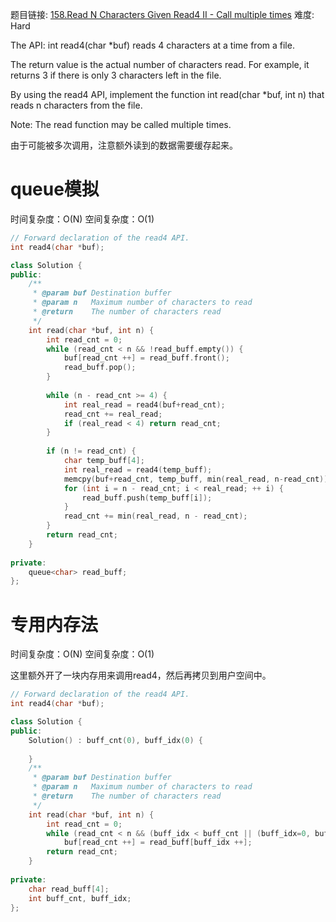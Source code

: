 题目链接: [158.Read N Characters Given Read4 II - Call multiple times][1]
难度: Hard

The API: int read4(char *buf) reads 4 characters at a time from a file.

The return value is the actual number of characters read. For example, it returns 3 if there is only 3 characters left in the file.

By using the read4 API, implement the function int read(char *buf, int n) that reads n characters from the file.

Note:
The read function may be called multiple times.

由于可能被多次调用，注意额外读到的数据需要缓存起来。

# queue模拟
时间复杂度：O(N)
空间复杂度：O(1)
```cpp
// Forward declaration of the read4 API.
int read4(char *buf);

class Solution {
public:
    /**
     * @param buf Destination buffer
     * @param n   Maximum number of characters to read
     * @return    The number of characters read
     */
    int read(char *buf, int n) {
        int read_cnt = 0;
        while (read_cnt < n && !read_buff.empty()) {
            buf[read_cnt ++] = read_buff.front();
            read_buff.pop();
        }
        
        while (n - read_cnt >= 4) {
            int real_read = read4(buf+read_cnt);
            read_cnt += real_read;
            if (real_read < 4) return read_cnt;
        }
        
        if (n != read_cnt) {
            char temp_buff[4];
            int real_read = read4(temp_buff);
            memcpy(buf+read_cnt, temp_buff, min(real_read, n-read_cnt));
            for (int i = n - read_cnt; i < real_read; ++ i) {
                read_buff.push(temp_buff[i]);
            }
            read_cnt += min(real_read, n - read_cnt);
        }
        return read_cnt;
    }
    
private:
    queue<char> read_buff;
};
```

# 专用内存法
时间复杂度：O(N)
空间复杂度：O(1)

这里额外开了一块内存用来调用read4，然后再拷贝到用户空间中。

```cpp
// Forward declaration of the read4 API.
int read4(char *buf);

class Solution {
public:
    Solution() : buff_cnt(0), buff_idx(0) {
        
    }
    /**
     * @param buf Destination buffer
     * @param n   Maximum number of characters to read
     * @return    The number of characters read
     */
    int read(char *buf, int n) {
        int read_cnt = 0;
        while (read_cnt < n && (buff_idx < buff_cnt || (buff_idx=0, buff_cnt=read4(read_buff)) != 0))
            buf[read_cnt ++] = read_buff[buff_idx ++];
        return read_cnt;
    }
    
private:
    char read_buff[4];
    int buff_cnt, buff_idx;
};
```

[1]: https://leetcode.com/problems/read-n-characters-given-read4-ii-call-multiple-times/